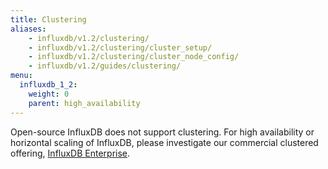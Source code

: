 ```yaml
---
title: Clustering
aliases:
    - influxdb/v1.2/clustering/
    - influxdb/v1.2/clustering/cluster_setup/
    - influxdb/v1.2/clustering/cluster_node_config/
    - influxdb/v1.2/guides/clustering/
menu:
  influxdb_1_2:
    weight: 0
    parent: high_availability
---
```


Open-source InfluxDB does not support clustering.
For high availability or horizontal scaling of InfluxDB, please investigate our
commercial clustered offering,
[InfluxDB Enterprise](/enterprise/v1.2/).
